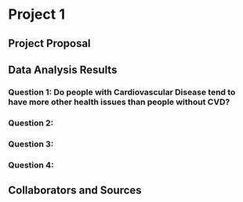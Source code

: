 # Project 1
## Project Proposal

## Data Analysis Results

### Question 1: Do people with Cardiovascular Disease tend to have more other health issues than people without CVD?


### Question 2:

### Question 3:

### Question 4: 

## Collaborators and Sources